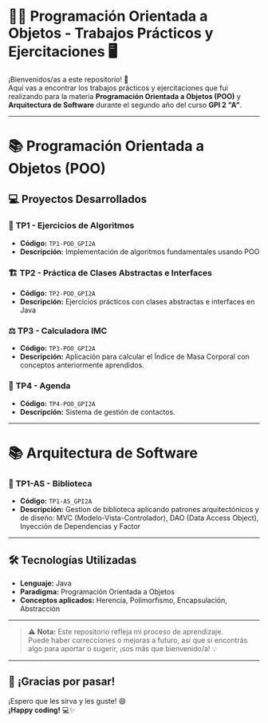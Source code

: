 # 🔧📘 Programación Orientada a Objetos - Trabajos Prácticos y Ejercitaciones 🖥️

¡Bienvenidos/as a este repositorio! 🚀  
Aquí vas a encontrar los trabajos prácticos y ejercitaciones que fui realizando para la materia **Programación Orientada a Objetos (POO)**  y **Arquitectura de Software** durante el segundo año del curso **GPI 2 "A"**.

---

# 📚 Programación Orientada a Objetos (POO)

## 💻 Proyectos Desarrollados

### 🔢 **TP1 - Ejercicios de Algoritmos**
- **Código:** `TP1-POO_GPI2A`
- **Descripción:** Implementación de algoritmos fundamentales usando POO

### 🏗️ **TP2 - Práctica de Clases Abstractas e Interfaces**
- **Código:** `TP2-POO_GPI2A`
- **Descripción:** Ejercicios prácticos con clases abstractas e interfaces en Java

### ⚖️ **TP3 - Calculadora IMC**
- **Código:** `TP3-POO_GPI2A`
- **Descripción:** Aplicación para calcular el Índice de Masa Corporal con conceptos anteriormente aprendidos.

### 📅 **TP4 - Agenda**
- **Código:** `TP4-POO_GPI2A`
- **Descripción:** Sistema de gestión de contactos.

---

# 📚 Arquitectura de Software

### 📖 **TP1-AS - Biblioteca**
- **Código:** `TP1-AS_GPI2A`
- **Descripción:** Gestion de biblioteca aplicando patrones arquitectónicos y de diseño: MVC (Modelo-Vista-Controlador), DAO (Data Access Object), Inyección de Dependencias y Factor

---

## 🛠️ Tecnologías Utilizadas

- **Lenguaje:** Java
- **Paradigma:** Programación Orientada a Objetos
- **Conceptos aplicados:** Herencia, Polimorfismo, Encapsulación, Abstracción

---

> ⚠️ **Nota:** Este repositorio refleja mi proceso de aprendizaje.  
> Puede haber correcciones o mejoras a futuro, así que si encontrás algo para aportar o sugerir, ¡sos más que bienvenido/a! 💡

---

## 🙌 ¡Gracias por pasar!
¡Espero que les sirva y les guste! 😄  
**¡Happy coding!** 💻✨
